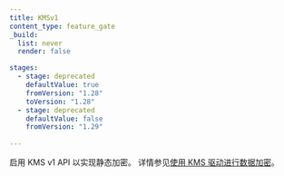 ```yaml
---
title: KMSv1
content_type: feature_gate
_build:
  list: never
  render: false

stages:
  - stage: deprecated
    defaultValue: true
    fromVersion: "1.28"  
    toVersion: "1.28"
  - stage: deprecated
    defaultValue: false
    fromVersion: "1.29"  
    
---
```


<!--
Enables KMS v1 API for encryption at rest. See [Using a KMS Provider for data encryption](/docs/tasks/administer-cluster/kms-provider) for more details.
-->
启用 KMS v1 API 以实现静态加密。
详情参见[使用 KMS 驱动进行数据加密](/zh-cn/docs/tasks/administer-cluster/kms-provider/)。
